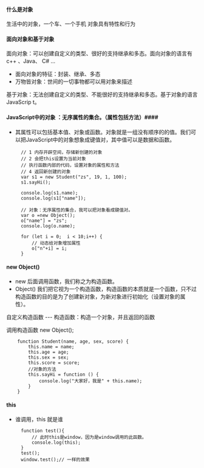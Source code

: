 #### 什么是对象 ####

生活中的对象，一个车、一个手机
对象具有特性和行为

#### 面向对象和基于对象 ####

面向对象：可以创建自定义的类型、很好的支持继承和多态。面向对象的语言有 c++ 、Java、 C# ...

- 面向对象的特征：封装、继承、多态
- 万物皆对象：世间的一切事物都可以用对象来描述

基于对象：无法创建自定义的类型、不能很好的支持继承和多态。基于对象的语言 JavaScrip t。

#### JavaScript中的对象 ：无序属性的集合。（属性包括方法）####

- 其属性可以包括基本值、对象或函数。对象就是一组没有顺序的的值。我们可以把JavaScript中的对象想象成键值对，其中值可以是数据和函数。

        // 1 内存开辟空间，存储新创建的对象
        // 2 会把this设置为当前对象
        // 执行函数内部的代码，设置对象的属性和方法
        // 4 返回新创建的对象
        var s1 = new Student("zs", 19, 1, 100);
        s1.sayHi();

        console.log(s1.name);
        console.log(s1["name"]);

        // 对象：无序属性的集合，我可以把对象看成键值对。
        var o =new Object();
        o["name"] = "zs";
        console.log(o.name);
        
        for (let i = 0;  i < 10;i++) {
            // 动态给对象增加属性
            o["n"+i] = i;
        } 

#### new Object() ####

- new 后面调用函数，我们称之为构造函数。
- Object() 我们把它视为一个构造函数，构造函数的本质就是一个函数，只不过构造函数的目的是为了创建新对象，为新对象进行初始化（设置对象的属性）。

自定义构造函数 --- 构造函数：构造一个对象，并且返回的函数

调用构造函数 new Object();
    
        function Student(name, age, sex, score) {
            this.name = name;
            this.age = age;
            this.sex = sex;
            this.score = score;
            //对象的方法
            this.sayHi = function () {
                console.log("大家好，我是" + this.name);
            }
        }

#### this ####

- 谁调用，this 就是谁 
 
		function test(){
            // 此时this是window，因为是window调用的此函数。
            console.log(this);
	    }
        test();
        window.test();// 一样的效果